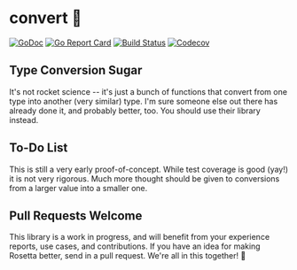 # convert 🚀

[![GoDoc](http://img.shields.io/badge/go-documentation-blue.svg?style=flat-square)](https://pkg.go.dev/github.com/benpate/convert)
[![Go Report Card](https://goreportcard.com/badge/github.com/benpate/convert?style=flat-square)](https://goreportcard.com/report/github.com/benpate/convert)
[![Build Status](http://img.shields.io/travis/benpate/convert.svg?style=flat-square)](https://travis-ci.org/benpate/convert)
[![Codecov](https://img.shields.io/codecov/c/github/benpate/convert.svg?style=flat-square)](https://codecov.io/gh/benpate/convert)


## Type Conversion Sugar

It's not rocket science -- it's just a bunch of functions that convert from one type into another (very similar) type.  I'm sure someone else out there has already done it, and probably better, too.  You should use their library instead.


## To-Do List
This is still a very early proof-of-concept.  While test coverage is good (yay!) it is not very rigorous.  Much more thought should be given to conversions from a larger value into a smaller one.

## Pull Requests Welcome

This library is a work in progress, and will benefit from your experience reports, use cases, and contributions.  If you have an idea for making Rosetta better, send in a pull request.  We're all in this together! 🚀